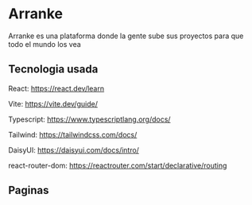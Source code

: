 # Arranke

Arranke es una plataforma donde la gente sube sus proyectos para que todo el mundo los vea

## Tecnologia usada

React: https://react.dev/learn

Vite: https://vite.dev/guide/

Typescript: https://www.typescriptlang.org/docs/

Tailwind: https://tailwindcss.com/docs/

DaisyUI: https://daisyui.com/docs/intro/

react-router-dom: https://reactrouter.com/start/declarative/routing

## Paginas

